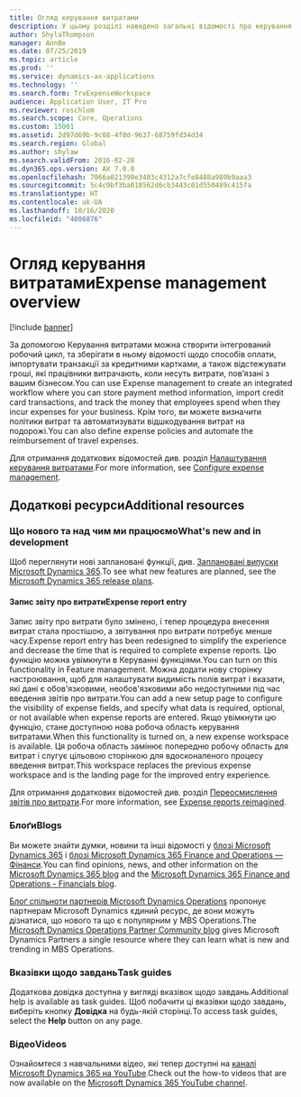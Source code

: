 ```yaml
---
title: Огляд керування витратами
description: У цьому розділі наведено загальні відомості про керування витратами та посилання на додаткові ресурси. За допомогою Керування витратами можна створити інтегрований робочий цикл, та зберігати в ньому відомості щодо способів оплати, імпортувати транзакції за кредитними картками, а також відстежувати гроші, які працівники витрачають, коли несуть витрати, пов’язані з вашим бізнесом.
author: ShylaThompson
manager: AnnBe
ms.date: 07/25/2019
ms.topic: article
ms.prod: ''
ms.service: dynamics-ax-applications
ms.technology: ''
ms.search.form: TrvExpenseWorkspace
audience: Application User, IT Pro
ms.reviewer: roschlom
ms.search.scope: Core, Operations
ms.custom: 15001
ms.assetid: 2d97d69b-9c08-4f0d-9637-68759fd34d34
ms.search.region: Global
ms.author: shylaw
ms.search.validFrom: 2016-02-28
ms.dyn365.ops.version: AX 7.0.0
ms.openlocfilehash: 7066a021390e3403c4312a7cfe8488a989b9aaa3
ms.sourcegitcommit: 5c4c9bf3ba018562d6cb3443c01d550489c415fa
ms.translationtype: HT
ms.contentlocale: uk-UA
ms.lasthandoff: 10/16/2020
ms.locfileid: "4086876"
---
```

# <a name="expense-management-overview"></a><span data-ttu-id="2b65b-104">Огляд керування витратами</span><span class="sxs-lookup"><span data-stu-id="2b65b-104">Expense management overview</span></span>

[!include [banner](../includes/banner.md)]

<span data-ttu-id="2b65b-105">За допомогою Керування витратами можна створити інтегрований робочий цикл, та зберігати в ньому відомості щодо способів оплати, імпортувати транзакції за кредитними картками, а також відстежувати гроші, які працівники витрачають, коли несуть витрати, пов’язані з вашим бізнесом.</span><span class="sxs-lookup"><span data-stu-id="2b65b-105">You can use Expense management to create an integrated workflow where you can store payment method information, import credit card transactions, and track the money that employees spend when they incur expenses for your business.</span></span> <span data-ttu-id="2b65b-106">Крім того, ви можете визначити політики витрат та автоматизувати відшкодування витрат на подорожі.</span><span class="sxs-lookup"><span data-stu-id="2b65b-106">You can also define expense policies and automate the reimbursement of travel expenses.</span></span>

<span data-ttu-id="2b65b-107">Для отримання додаткових відомостей див. розділ [Налаштування керування витратами](plan-expense-management.md).</span><span class="sxs-lookup"><span data-stu-id="2b65b-107">For more information, see [Configure expense management](plan-expense-management.md).</span></span>

## <a name="additional-resources"></a><span data-ttu-id="2b65b-108">Додаткові ресурси</span><span class="sxs-lookup"><span data-stu-id="2b65b-108">Additional resources</span></span>

### <a name="whats-new-and-in-development"></a><span data-ttu-id="2b65b-109">Що нового та над чим ми працюємо</span><span class="sxs-lookup"><span data-stu-id="2b65b-109">What's new and in development</span></span>

<span data-ttu-id="2b65b-110">Щоб переглянути нові заплановані функції, див. [Заплановані випуски Microsoft Dynamics 365](https://go.microsoft.com/fwlink/?linkid=2010158).</span><span class="sxs-lookup"><span data-stu-id="2b65b-110">To see what new features are planned, see the [Microsoft Dynamics 365 release plans](https://go.microsoft.com/fwlink/?linkid=2010158).</span></span>

#### <a name="expense-report-entry"></a><span data-ttu-id="2b65b-111">Запис звіту про витрати</span><span class="sxs-lookup"><span data-stu-id="2b65b-111">Expense report entry</span></span>

<span data-ttu-id="2b65b-112">Запис звіту про витрати було змінено, і тепер процедура внесення витрат стала простішою, а звітування про витрати потребує менше часу.</span><span class="sxs-lookup"><span data-stu-id="2b65b-112">Expense report entry has been redesigned to simplify the experience and decrease the time that is required to complete expense reports.</span></span> <span data-ttu-id="2b65b-113">Цю функцію можна увімкнути в Керуванні функціями.</span><span class="sxs-lookup"><span data-stu-id="2b65b-113">You can turn on this functionality in Feature management.</span></span> <span data-ttu-id="2b65b-114">Можна додати нову сторінку настроювання, щоб для налаштувати видимість полів витрат і вказати, які дані є обов'язковими, необов'язковими або недоступними під час введення звітів про витрати.</span><span class="sxs-lookup"><span data-stu-id="2b65b-114">You can add a new setup page to configure the visibility of expense fields, and specify what data is required, optional, or not available when expense reports are entered.</span></span> <span data-ttu-id="2b65b-115">Якщо увімкнути цю функцію, стане доступною нова робоча область керування витратами.</span><span class="sxs-lookup"><span data-stu-id="2b65b-115">When this functionality is turned on, a new expense workspace is available.</span></span> <span data-ttu-id="2b65b-116">Ця робоча область замінює попередню робочу область для витрат і слугує цільовою сторінкою для вдосконаленого процесу введення витрат.</span><span class="sxs-lookup"><span data-stu-id="2b65b-116">This workspace replaces the previous expense workspace and is the landing page for the improved entry experience.</span></span>

<span data-ttu-id="2b65b-117">Для отримання додаткових відомостей див. розділ [Переосмислення звітів про витрати](ExpenseWorkspaceNew.md).</span><span class="sxs-lookup"><span data-stu-id="2b65b-117">For more information, see [Expense reports reimagined](ExpenseWorkspaceNew.md).</span></span>

### <a name="blogs"></a><span data-ttu-id="2b65b-118">Блоґи</span><span class="sxs-lookup"><span data-stu-id="2b65b-118">Blogs</span></span>

<span data-ttu-id="2b65b-119">Ви можете знайти думки, новини та інші відомості у [блозі Microsoft Dynamics 365](https://community.dynamics.com/b/msftdynamicsblog?c=Enterprise) і [ блозі Microsoft Dynamics 365 Finance and Operations — Фінанси](https://community.dynamics.com/365/financeandoperations/b/financials).</span><span class="sxs-lookup"><span data-stu-id="2b65b-119">You can find opinions, news, and other information on the [Microsoft Dynamics 365 blog](https://community.dynamics.com/b/msftdynamicsblog?c=Enterprise) and the [Microsoft Dynamics 365 Finance and Operations - Financials blog](https://community.dynamics.com/365/financeandoperations/b/financials).</span></span>

<span data-ttu-id="2b65b-120">[Блоґ спільноти партнерів Microsoft Dynamics Operations](https://community.dynamics.com/partner/b/operationspartnercommunityblog) пропонує партнерам Microsoft Dynamics єдиний ресурс, де вони можуть дізнатися, що нового та що є популярним у MBS Operations.</span><span class="sxs-lookup"><span data-stu-id="2b65b-120">The [Microsoft Dynamics Operations Partner Community blog](https://community.dynamics.com/partner/b/operationspartnercommunityblog) gives Microsoft Dynamics Partners a single resource where they can learn what is new and trending in MBS Operations.</span></span>

### <a name="task-guides"></a><span data-ttu-id="2b65b-121">Вказівки щодо завдань</span><span class="sxs-lookup"><span data-stu-id="2b65b-121">Task guides</span></span>

<span data-ttu-id="2b65b-122">Додаткова довідка доступна у вигляді вказівок щодо завдань.</span><span class="sxs-lookup"><span data-stu-id="2b65b-122">Additional help is available as task guides.</span></span> <span data-ttu-id="2b65b-123">Щоб побачити ці вказівки щодо завдань, виберіть кнопку **Довідка** на будь-якій сторінці.</span><span class="sxs-lookup"><span data-stu-id="2b65b-123">To access task guides, select the **Help** button on any page.</span></span>

### <a name="videos"></a><span data-ttu-id="2b65b-124">Відео</span><span class="sxs-lookup"><span data-stu-id="2b65b-124">Videos</span></span>

<span data-ttu-id="2b65b-125">Ознайомтеся з навчальними відео, які тепер доступні на [каналі Microsoft Dynamics 365 на YouTube](https://www.youtube.com/channel/UCJGCg4rB3QSs8y_1FquelBQ).</span><span class="sxs-lookup"><span data-stu-id="2b65b-125">Check out the how-to videos that are now available on the [Microsoft Dynamics 365 YouTube channel](https://www.youtube.com/channel/UCJGCg4rB3QSs8y_1FquelBQ).</span></span>
